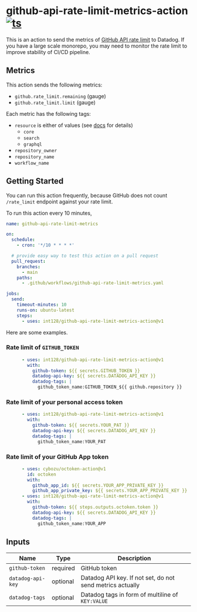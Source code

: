 # github-api-rate-limit-metrics-action [![ts](https://github.com/int128/github-api-rate-limit-metrics-action/actions/workflows/ts.yaml/badge.svg)](https://github.com/int128/github-api-rate-limit-metrics-action/actions/workflows/ts.yaml)

This is an action to send the metrics of [GitHub API rate limit](https://docs.github.com/en/rest/reference/rate-limit) to Datadog.
If you have a large scale monorepo, you may need to monitor the rate limit to improve stability of CI/CD pipeline.


## Metrics

This action sends the following metrics:

- `github.rate_limit.remaining` (gauge)
- `github.rate_limit.limit` (gauge)

Each metric has the following tags:

- `resource` is either of values (see [docs](https://docs.github.com/en/rest/reference/rate-limit) for details)
  - `core`
  - `search`
  - `graphql`
- `repository_owner`
- `repository_name`
- `workflow_name`


## Getting Started

You can run this action frequently,
because GitHub does not count `/rate_limit` endpoint against your rate limit.

To run this action every 10 minutes,

```yaml
name: github-api-rate-limit-metrics

on:
  schedule:
    - cron: '*/10 * * * *'

  # provide easy way to test this action on a pull request
  pull_request:
    branches:
      - main
    paths:
      - .github/workflows/github-api-rate-limit-metrics.yaml

jobs:
  send:
    timeout-minutes: 10
    runs-on: ubuntu-latest
    steps:
      - uses: int128/github-api-rate-limit-metrics-action@v1
```

Here are some examples.

### Rate limit of `GITHUB_TOKEN`

```yaml
      - uses: int128/github-api-rate-limit-metrics-action@v1
        with:
          github-token: ${{ secrets.GITHUB_TOKEN }}
          datadog-api-key: ${{ secrets.DATADOG_API_KEY }}
          datadog-tags: |
            github_token_name:GITHUB_TOKEN_${{ github.repository }}
```

### Rate limit of your personal access token

```yaml
      - uses: int128/github-api-rate-limit-metrics-action@v1
        with:
          github-token: ${{ secrets.YOUR_PAT }}
          datadog-api-key: ${{ secrets.DATADOG_API_KEY }}
          datadog-tags: |
            github_token_name:YOUR_PAT
```

### Rate limit of your GitHub App token

```yaml
      - uses: cybozu/octoken-action@v1
        id: octoken
        with:
          github_app_id: ${{ secrets.YOUR_APP_PRIVATE_KEY }}
          github_app_private_key: ${{ secrets.YOUR_APP_PRIVATE_KEY }}
      - uses: int128/github-api-rate-limit-metrics-action@v1
        with:
          github-token: ${{ steps.outputs.octoken.token }}
          datadog-api-key: ${{ secrets.DATADOG_API_KEY }}
          datadog-tags: |
            github_token_name:YOUR_APP
```


## Inputs

| Name | Type | Description
|------|------|------------
| `github-token` | required | GitHub token
| `datadog-api-key` | optional | Datadog API key. If not set, do not send metrics actually
| `datadog-tags` | optional | Datadog tags in form of multiline of `KEY:VALUE`
